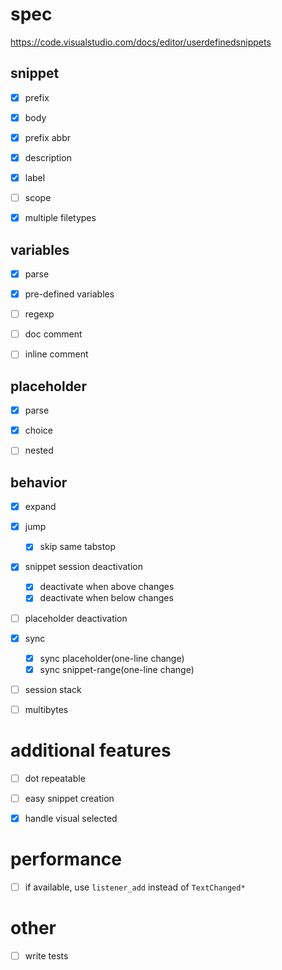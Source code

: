 # spec

https://code.visualstudio.com/docs/editor/userdefinedsnippets


## snippet

- [x] prefix
- [x] body
- [x] prefix abbr
- [x] description
- [x] label
- [ ] scope
- [x] multiple filetypes


## variables

- [x] parse
- [x] pre-defined variables
- [ ] regexp
- [ ] doc comment
- [ ] inline comment


## placeholder

- [x] parse
- [x] choice
- [ ] nested


## behavior

- [x] expand
- [x] jump
  - [x] skip same tabstop
- [x] snippet session deactivation
    - [x] deactivate when above changes
    - [x] deactivate when below changes
- [ ] placeholder deactivation
- [x] sync
  - [x] sync placeholder(one-line change)
  - [x] sync snippet-range(one-line change)
- [ ] session stack
- [ ] multibytes


# additional features

- [ ] dot repeatable
- [ ] easy snippet creation
- [x] handle visual selected


# performance

- [ ] if available, use `listener_add` instead of `TextChanged*`


# other
- [ ] write tests

